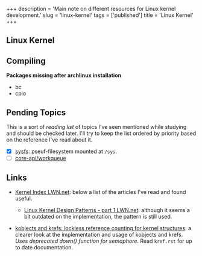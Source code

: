 +++
description = 'Main note on different resources for Linux kernel development.'
slug = 'linux-kernel'
tags = ['published']
title = 'Linux Kernel'
+++

## Linux Kernel

## Compiling

**Packages missing after archlinux installation**

* bc
* cpio

## Pending Topics

This is a sort of *reading list* of topics I've seen mentioned while studying and should be checked later. I'll try to keep the list ordered by priority based on the reference I've read about it.

* [x] [sysfs](https://docs.kernel.org/filesystems/sysfs.html): pseuf-filesystem mounted at `/sys`.
* [ ] [core-api/workqueue](https://www.kernel.org/doc/html/latest/core-api/workqueue.html)

## Links

* [Kernel Index LWN.net](https://lwn.net/Kernel/Index/): below a list of the articles I've read and found useful.
  
  * [Linux Kernel Design Patterns - part 1 LWN.net](https://lwn.net/Articles/336224/): although it seems a bit outdated on the implementation, the pattern is still used.
* [kobjects and krefs: lockless reference counting for kernel structures](http://www.kroah.com/linux/talks/ols_2004_kref_paper/Reprint-Kroah-Hartman-OLS2004.pdf): a clearer look at the implementation and usage of kobjects and krefs. *Uses deprecated down() function for semaphore*. Read `kref.rst` for up to date documentation.
